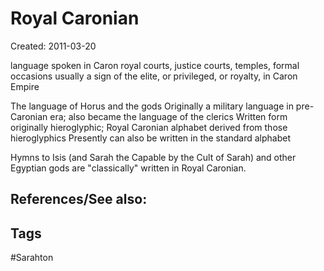 # Royal Caronian
Created: 2011-03-20

language spoken in Caron royal courts, justice courts, temples, formal occasions
usually a sign of the elite, or privileged, or royalty, in Caron Empire

The language of Horus and the gods
Originally a military language in pre-Caronian era; also became the language of the clerics
Written form originally hieroglyphic; Royal Caronian alphabet derived from those hieroglyphics
Presently can also be written in the standard alphabet

Hymns to Isis (and Sarah the Capable by the Cult of Sarah) and other Egyptian gods are "classically" written in Royal Caronian.


## References/See also:


## Tags
#Sarahton